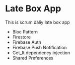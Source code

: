 # Late Box App

This is scrum daliy late box app

- Bloc Pattern
- Firestore
- Firebase Auth
- Firebase Push Notification
- Get_It dependency injection
- Shared Preferences
